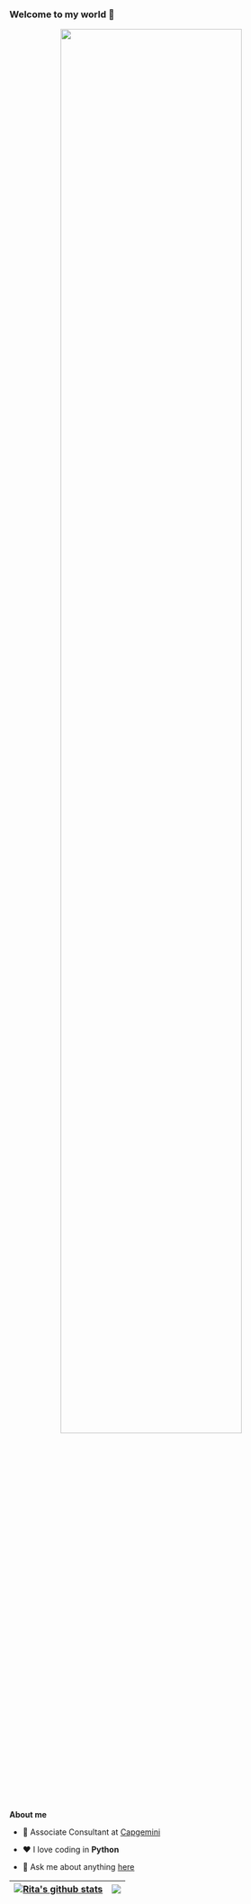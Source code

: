 ### Welcome to my world 👋

<p align="center"><a href="https://ritakushwaha.github.io/rita12.github.io"><img width="80%" src="./git-intro.mp4" /></a></p>

<br />

**About me**

- 💼 Associate Consultant at [Capgemini](https://www.capgemini.com/in-en/)

- ❤️ I love coding in **Python**

- 💬 Ask me about anything [here](https://github.com/Ritakushwaha/Ritakushwaha/discussions)

<!--**Languages and Tools:**  

<code><img height="20" src="https://www.flaticon.com/premium-icon/python_3098090?term=python&page=1&position=1&page=1&position=1&related_id=3098090&origin=search"></code>
<code><img height="20" src="https://raw.githubusercontent.com/github/explore/80688e429a7d4ef2fca1e82350fe8e3517d3494d/topics/typescript/typescript.png"></code>
<code><img height="20" src="https://raw.githubusercontent.com/github/explore/80688e429a7d4ef2fca1e82350fe8e3517d3494d/topics/react/react.png"></code>
<code><img height="20" src="https://raw.githubusercontent.com/github/explore/5c058a388828bb5fde0bcafd4bc867b5bb3f26f3/topics/graphql/graphql.png"></code>
<code><img height="20" src="https://raw.githubusercontent.com/github/explore/80688e429a7d4ef2fca1e82350fe8e3517d3494d/topics/nodejs/nodejs.png"></code>    
-->

| <a href="https://github.com/Ritakushwaha/github-readme-stats"><img align="center" src="https://github-readme-stats.vercel.app/api?username=Ritakushwaha&show_icons=true&include_all_commits=true&theme=buefy&hide_border=true" alt="Rita's github stats" /></a> | <a href="https://github.com/Ritakushwaha/github-readme-stats"><img align="center" src="https://github-readme-stats.vercel.app/api/top-langs/?username=Ritakushwaha&layout=compact&theme=buefy&hide_border=true" /></a> |
| ------------- | ------------- |

<!--
[![Rita's GitHub stats](https://github-readme-stats.vercel.app/api?username=Ritakushwaha)](https://github.com/Ritakushwaha/github-readme-stats)

[![Readme Card](https://github-readme-stats.vercel.app/api/pin/?username=Ritakushwaha&repo=github-readme-stats)](https://github.com/Ritakushwaha/github-readme-stats)
-->
